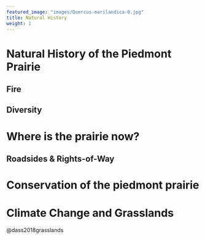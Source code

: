 ```yaml
---
featured_image: "images/Quercus-marilandica-0.jpg"
title: Natural History
weight: 1
---
```



# Natural History of the Piedmont Prairie

## Fire

## Diversity

# Where is the prairie now?

## Roadsides & Rights-of-Way

# Conservation of the piedmont prairie

# Climate Change and Grasslands

@dass2018grasslands
